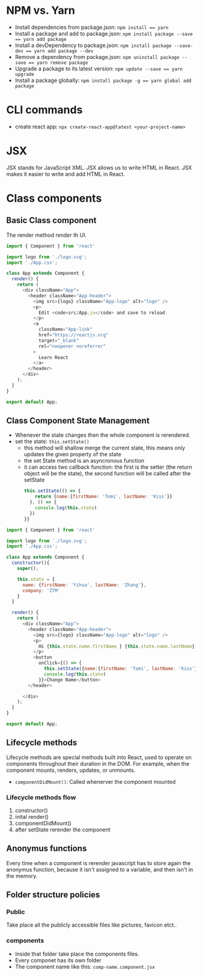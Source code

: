 # NPM vs. Yarn

- Install dependencies from package.json: ```npm install == yarn```
- Install a package and add to package.json: ```npm install package --save == yarn add package```
- Install a devDependency to package.json: ```npm install package --save-dev == yarn add package --dev```
- Remove a dependency from package.json: ```npm uninstall package --save == yarn remove package```
- Upgrade a package to its latest version: ```npm update --save == yarn upgrade```
- Install a package globally: ```npm install package -g == yarn global add package```

# CLI commands

- create react app: ```npx create-react-app@latest <your-project-name>```

# JSX
JSX stands for JavaScript XML. JSX allows us to write HTML in React. JSX makes it easier to write and add HTML in React.

# Class components 

## Basic Class component
The render method render th UI.
```js
import { Component } from 'react'

import logo from './logo.svg';
import './App.css';

class App extends Component {
  render() {
    return (
      <div className="App">
        <header className="App-header">
          <img src={logo} className="App-logo" alt="logo" />
          <p>
            Edit <code>src/App.js</code> and save to reload.
          </p>
          <a
            className="App-link"
            href="https://reactjs.org"
            target="_blank"
            rel="noopener noreferrer"
          >
            Learn React
          </a>
        </header>
      </div>
    );
  }
}

export default App;
```

## Class Component State Management
- Whenever the state changes then the whole component is rerendered.
- set the state: ```this.setState()``` 
  - this method will shallow merge the current state, this means only updates the given property of the state
  - the set State method is an asyncronous function
  - it can access two callback function: the first is the setter (the return object will be the state), the second function will be called after the setState
    ```js
    this.setState(() => {
        return {name:{firstName: 'Tomi', lastName: 'Kiss'}}
      }, () => {
        console.log(this.state)
      })
    }}
    ```

```js
import { Component } from 'react'

import logo from './logo.svg';
import './App.css';

class App extends Component {
  constructor(){
    super();

    this.state = {
      name: {firstName: 'Yihua', lastName: 'Zhang'},
      company: 'ZTM'
    }
  }

  render() {
    return (
      <div className="App">
        <header className="App-header">
          <img src={logo} className="App-logo" alt="logo" />
          <p>
            Hi {this.state.name.firstName } {this.state.name.lastName}, I work at {this.state.company}
          </p>
          <button
            onClick={() => {
              this.setState({name:{firstName: 'Tomi', lastName: 'Kiss'}})
              console.log(this.state)
            }}>Change Name</button>
        </header>

      </div>
    );
  }
}

export default App;
```

## Lifecycle methods
Lifecycle methods are special methods built into React, used to operate on components throughout their duration in the DOM. For example, when the component mounts, renders, updates, or unmounts.

- ```componentDidMount()```: Called whenerver the component mounted

### Lifecycle methods flow
1. constructor()
2. inital render()
3. componentDidMount()
4. after setState rerender the component

## Anonymus functions
Every time when a component is rerender javascript has to store again the anonymus function, because it isn't assigned to a variable, and then isn't in the memory.

## Folder structure policies

### Public
Take place all the publicly accessible files like pictures, favicon etct..

### components
- Inside that folder take place the components files.
- Every componet has its own folder
- The component name like this: ```comp-name.component.jsx```
